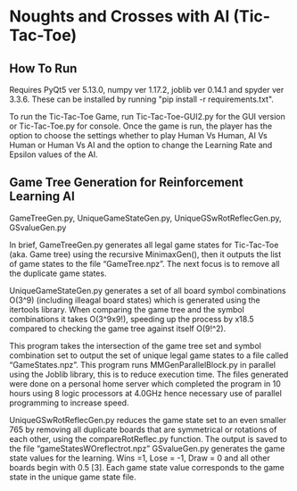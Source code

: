 # Noughts and Crosses with AI (Tic-Tac-Toe)
## How To Run
Requires PyQt5 ver 5.13.0, numpy ver 1.17.2, joblib ver 0.14.1 and spyder ver 3.3.6. These can be installed by running "pip install -r requirements.txt".

To run the Tic-Tac-Toe Game, run Tic-Tac-Toe-GUI2.py for the GUI version or Tic-Tac-Toe.py for console. Once the game is run, the player has the option to choose the settings whether to play Human Vs Human, AI Vs Human or Human Vs AI and the option to change the Learning Rate and Epsilon values of the AI.

## Game Tree Generation for Reinforcement Learning AI

GameTreeGen.py, UniqueGameStateGen.py, UniqueGSwRotReflecGen.py, GSvalueGen.py

In brief, GameTreeGen.py generates all legal game states for Tic-Tac-Toe (aka. Game tree) using the recursive MinimaxGen(), then it outputs the list of game states to the file “GameTree.npz”. The next focus is to remove all the duplicate game states.

UniqueGameStateGen.py generates a set of all board symbol combinations O(3\^9) (including illeagal board states) which is generated using the itertools library. When comparing the game tree and the symbol combinations it takes O(3\^9x9!), speeding up the process by x18.5 compared to checking the game tree against itself O(9!\^2). 

This program takes the intersection of the game tree set and symbol combination set to output the set of unique legal game states to a file called “GameStates.npz”. This program runs MMGenParallelBlock.py in parallel using the Joblib library, this is to reduce execution time. The files generated were done on a personal home server which completed the program in 10 hours using 8 logic processors at 4.0GHz hence necessary use of parallel programming to increase speed.

UniqueGSwRotReflecGen.py reduces the game state set to an even smaller 765 by removing all duplicate boards that are symmetrical or rotations of each other, using the compareRotReflec.py function. The output is saved to the file “gameStatesWOreflectrot.npz”
GSvalueGen.py generates the game state values for the learning. Wins =1, Lose = -1, Draw = 0 and all other boards begin with 0.5 [3]. Each game state value corresponds to the game state in the unique game state file.
